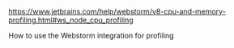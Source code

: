 
https://www.jetbrains.com/help/webstorm/v8-cpu-and-memory-profiling.html#ws_node_cpu_profiling 

How to use the Webstorm integration for profiling